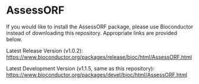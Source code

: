 # AssessORF

If you would like to install the AssessORF package, please use Bioconductor instead of downloading this repository. Appropriate links are provided below.

Latest Release Version (v1.0.2):
https://www.bioconductor.org/packages/release/bioc/html/AssessORF.html

Latest Development Version (v1.1.5, same as this repository):
https://www.bioconductor.org/packages/devel/bioc/html/AssessORF.html
